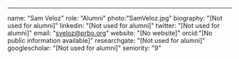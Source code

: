 ---
name: "Sam Veloz"
role: "Alumni"
photo:"SamVeloz.jpg"
biography: "[Not used for alumni]"
linkedin: "[Not used for alumni]"
twitter: "[Not used for alumni]"
email: "sveloz@prbo.org"
website: "[No website]"
orcid:"[No public information available]"
researchgate: "[Not used for alumni]"
googlescholar: "[Not used for alumni]"
seniority: "9"
